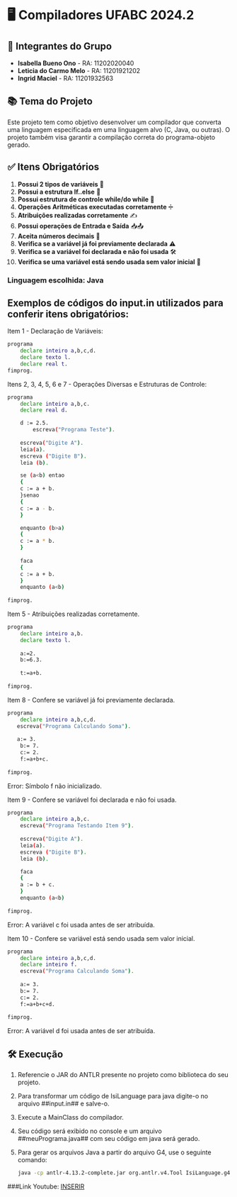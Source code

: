 # 🖥️ Compiladores UFABC 2024.2

## 👥 Integrantes do Grupo
- **Isabella Bueno Ono** - RA: 11202020040
- **Leticia do Carmo Melo** - RA: 11201921202
- **Ingrid Maciel** - RA: 11201932563

## 📚 Tema do Projeto
Este projeto tem como objetivo desenvolver um compilador que converta uma linguagem especificada em uma linguagem alvo (C, Java, ou outras). O projeto também visa garantir a compilação correta do programa-objeto gerado.

## ✅ Itens Obrigatórios
1. **Possui 2 tipos de variáveis** 📝
2. **Possui a estrutura If..else** 🔄
3. **Possui estrutura de controle while/do while** 🔁
4. **Operações Aritméticas executadas corretamente** ➗
5. **Atribuições realizadas corretamente** ✍️
6. **Possui operações de Entrada e Saída** 📥📤
7. **Aceita números decimais** 🔢
8. **Verifica se a variável já foi previamente declarada** ⚠️
9. **Verifica se a variável foi declarada e não foi usada** 🛠️
10. **Verifica se uma variável está sendo usada sem valor inicial** 🚫

### Linguagem escolhida: Java 

## Exemplos de códigos do input.in utilizados para conferir itens obrigatórios:
Item 1 - Declaração de Variáveis:
```bash
programa
	declare inteiro a,b,c,d.
	declare texto l.
	declare real t.
fimprog.
```
Itens 2, 3, 4, 5, 6 e 7 - Operações Diversas e Estruturas de Controle:
```bash
programa
	declare inteiro a,b,c.
 	declare real d.

  	d := 2.5.
    	escreva("Programa Teste").
     
	escreva("Digite A").
	leia(a).
	escreva ("Digite B").
	leia (b).

	se (a<b) entao
	{
	c := a + b.
	}senao
	{
	c := a - b.
	}

	enquanto (b>a)
	{
	c := a * b.
	}
	
	faca
	{
 	c := a + b.
	}
	enquanto (a<b)
	
fimprog.
```
Item 5 - Atribuições realizadas corretamente.
```bash
programa
	declare inteiro a,b.
	declare texto l.
	
	a:=2.
	b:=6.3.
	
	t:=a+b.
	
fimprog.
````

Item 8 - Confere se variável já foi previamente declarada.
```bash
programa
	declare inteiro a,b,c,d.
   escreva("Programa Calculando Soma").
    
   a:= 3.
	b:= 7.
	c:= 2.
	f:=a+b+c.
	
fimprog.
```
Error: Símbolo f não inicializado.

Item 9 - Confere se variável foi declarada e não foi usada.
```bash
programa
	declare inteiro a,b,c.
    escreva("Programa Testando Item 9").
     
	escreva("Digite A").
	leia(a).
	escreva ("Digite B").
	leia (b).

	faca
	{
 	a := b + c.
	}
	enquanto (a<b)
	
fimprog.
```
Error: A variável c foi usada antes de ser atribuída.

Item 10 - Confere se variável está sendo usada sem valor inicial.
```bash
programa
	declare inteiro a,b,c,d.
	declare inteiro f.
    escreva("Programa Calculando Soma").
    
    a:= 3.
	b:= 7.
	c:= 2.
	f:=a+b+c+d.
	
fimprog.

```
Error: A variável d foi usada antes de ser atribuída.


## 🛠️ Execução
   
1. Referencie o JAR do ANTLR presente no projeto como biblioteca do seu projeto.

2. Para transformar um código de IsiLanguage para java digite-o no arquivo ##input.in## e salve-o.

3. Execute a MainClass do compilador.

4. Seu código será exibido no console e um arquivo ##meuPrograma.java## com seu código em java será gerado.

2. Para gerar os arquivos Java a partir do arquivo G4, use o seguinte comando:
   ```bash
   java -cp antlr-4.13.2-complete.jar org.antlr.v4.Tool IsiLanguage.g4 -o src/io/compiler/core -package io.compiler.core
   ```

###Link Youtube: [INSERIR](https://youtu.be/3afily28Dkg)
